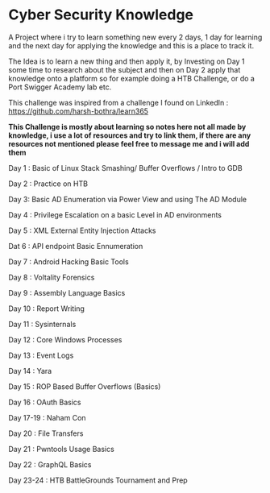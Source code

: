 # Cyber Security Knowledge
 A Project where i try to learn something new every 2 days, 1 day for learning and the next day for applying the knowledge and this is a place to track it.

The Idea is to learn a new thing and then apply it, by Investing on Day 1 some time to research about the subject and then on Day 2 apply that knowledge onto a platform so for example doing a HTB Challenge, or do a Port Swigger Academy lab etc.

This challenge was inspired from a challenge I found on LinkedIn : https://github.com/harsh-bothra/learn365

**This Challenge is mostly about learning so notes here not all made by knowledge, i use a lot of resources and try to link them, if there are any resources not mentioned please feel free to message me and i will add them**

Day 1 : Basic of Linux Stack Smashing/ Buffer Overflows / Intro to GDB

Day 2 : Practice on HTB 

Day 3: Basic AD Enumeration via Power View and using The AD Module

Day 4 : Privilege Escalation on a basic Level in AD environments

Day 5 : XML External Entity Injection Attacks

Dat 6 : API endpoint Basic Ennumeration

Day 7 : Android Hacking Basic Tools

Day 8 : Voltality Forensics

Day 9 : Assembly Language Basics

Day 10 : Report Writing

Day 11 : Sysinternals

Day 12 : Core Windows Processes

Day 13 : Event Logs

Day 14 : Yara 

Day 15 : ROP Based Buffer Overflows (Basics)

Day 16 : OAuth Basics

Day 17-19 : Naham Con

Day 20 : File Transfers

Day 21 : Pwntools Usage Basics

Day 22 : GraphQL Basics 

Day 23-24 : HTB BattleGrounds Tournament and Prep  

